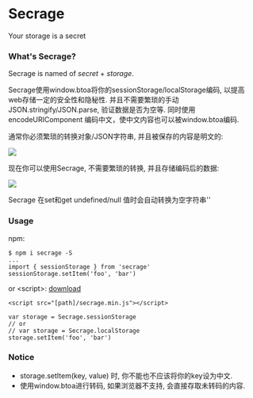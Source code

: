 # Secrage
Your storage is a secret

### What's Secrage?

Secrage is named of *secret* + *storage*. 

Secrage使用window.btoa将你的sessionStorage/localStorage编码, 以提高web存储一定的安全性和隐秘性.
并且不需要繁琐的手动JSON.stringify/JSON.parse, 验证数据是否为空等.
同时使用 encodeURIComponent 编码中文，使中文内容也可以被window.btoa编码.

通常你必须繁琐的转换对象/JSON字符串, 并且被保存的内容是明文的:

![](http://ooqymz3vm.bkt.clouddn.com/s_before.png)

现在你可以使用Secrage, 不需要繁琐的转换, 并且存储编码后的数据:

![](http://ooqymz3vm.bkt.clouddn.com/s_after.png)

Secrage 在set和get undefined/null 值时会自动转换为空字符串''


### Usage

npm: 
```
$ npm i secrage -S
...
import { sessionStorage } from 'secrage'
sessionStorage.setItem('foo', 'bar')
```

or \<script>: [download](https://raw.githubusercontent.com/yeild/secrage/master/dist/secrage.min.js)
```
<script src="[path]/secrage.min.js"></script>

var storage = Secrage.sessionStorage
// or
// var storage = Secrage.localStorage
storage.setItem('foo', 'bar')

```

### Notice
+ storage.setItem(key, value) 时, 你不能也不应该将你的key设为中文.
+ 使用window.btoa进行转码, 如果浏览器不支持, 会直接存取未转码的内容.


